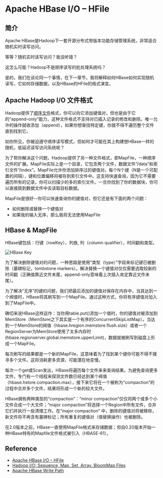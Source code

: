 # Apache HBase I/O – HFile
## 简介
Apache HBase是Hadoop下一套开源分布式带版本功能存储管理系统，非常适合随机实时读写访问。

等等？随机实时读写访问？我没听错？

这怎么可能？Hadoop不是顺序读写的批处理系统吗？

是的，我们在谈论同一个事情，在下一章节，我将解释如何HBase如何实现随机读写，它如何存储数据，以及HBase的HFile的格式演变。
## Apache Hadoop I/O 文件格式
Hadoop提供了[顺序文件](https://clouderatemp.wpengine.com/blog/2011/01/hadoop-io-sequence-map-set-array-bloommap-files/)格式，你可以向它添加键值对，但也是由于它的“append-only”能力，这种文件格式不支持对已插入记录的修改和删除。唯一允许的操作就收添加（append），如果你想查找特定键，你就不得不遍历整个文件直到找到它。

如你所见，你被迫遵守顺序读写模式，但如何才可能在其上构建想HBase一样的随机，低延迟读写访问系统呢？

为了帮你解决这个问题，Hadoop提供了另一种文件格式，即MapFile，一种顺序文件的扩展。MapFile实际上是一个目录，它包含两个文件，数据文件“/data”和索引文件“/index”。MapFile允许你添加排序过的键值对。每个N个键（N是一个可配置的间隔），键和位置偏移将被存到索引文件中。这支持快速查询，因为它不需要遍历所有的记录，你可以扫描少的多的索引文件。一旦你找到了你的数据块，你可以直接跳到数据文件中去读取目标数据。

MapFile是很好--你可以快速查询你的键值对，但它还是有下面的两个问题：
- 如何删除或替换一个键值对
- 如果我的输入无序，那么我将无法使用MapFile
## HBase & MapFile
HBase键包括：行键（rowKey），列族, 列（column qualifier），时间戳和类型。

![HBase Key](HBase-Key.png)

为了解决删除键值对的问题，一种思路是使用“类型（type）”字段来标记键已被删除（墓碑标记，tombstone markers）。解决替换一个键值对仅仅需要选取较新的时间戳（正确值靠近文件末尾，append-only意味着上次插入肯定靠近文件末尾）。

为了解决“无序”的键的问题，我们把最后添加的键值对保存在内存中，当其达到一个阀值时，HBase将其刷写到一个MapFile。通过这种方式，你将有序键值对加入到了MapFile中。

确切来说HBase这样运作：当你用table.put()添加一个值时，你的键值对被添加到MemStore（MemStore之下其实是一个有序的ConcurrentSkipListMap）。当达到一个MemStore的阀值（hbase.hregion.memstore.flush.size）或者一个RegionServer为MemStore使用了太多内存时(hbase.regionserver.global.memstore.upperLimit)，数据就被刷写到磁盘上形成一个MapFile。

每次刷写的结果都是一个新的MapFile，这意味着为了找到某个键你可能不得不搜寻多个文件。这将消耗更多资源，可能潜在地变慢。

每次一个get或Scan发出，HBase将遍历每个文件来来查询结果。为避免查询更多文件，专门有一个线程来探测文件数已经达到某个阀值（hbase.hstore.compaction.max），接下来它将在一个被称为“compaction”的过程中合并多个文件，结果将形成一个新的较大文件。

HBase拥有两种类型的“compaction”：“minor compaction”仅仅将两个或多个小文件合成一个大文件；“major compaction”将选择一个Region中所有文件，合并它们并执行一些清理工作。在“major compaction” 中，删除的键值对将被移除，新文件将不再含有墓碑标记；所有重复的键值对（值替换操作）也被删除。

在2.0版本之前，HBase一直使用MapFile格式来存储数据；但自0.20版本开始一种HBase特有的Mapfile文件格式被引入（HBASE-61）。

## Reference
- [Apache HBase I/O – HFile](https://blog.cloudera.com/apache-hbase-i-o-hfile/)
- [Hadoop I/O: Sequence, Map, Set, Array, BloomMap Files](https://clouderatemp.wpengine.com/blog/2011/01/hadoop-io-sequence-map-set-array-bloommap-files/)
- [Apache HBase Write Path](https://clouderatemp.wpengine.com/blog/2012/06/hbase-write-path/)